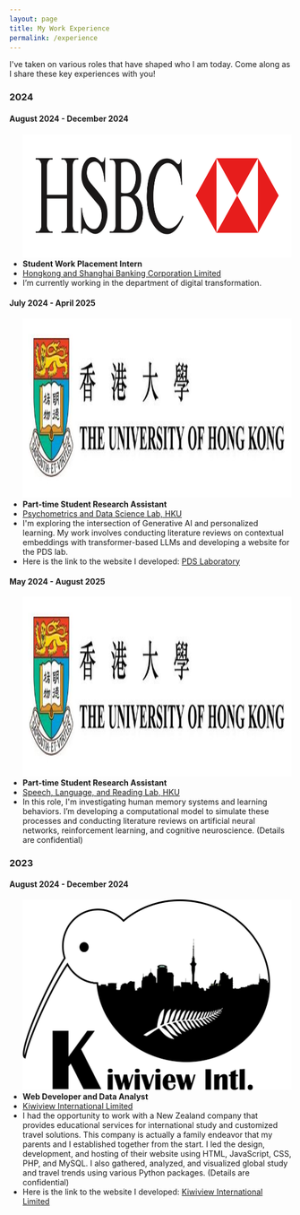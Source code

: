 ```yaml
---
layout: page
title: My Work Experience
permalink: /experience
---
```


<link rel="stylesheet" href="/assets/css/timeline.css">

I've taken on various roles that have shaped who I am today. Come along as I share these key experiences with you!

<div id="timeline">
  <div>
    <section class="year">
      <h3>2024</h3>
      <section>
        <h4>August 2024 - December 2024</h4>
        <ul>
            <div class="image-wrapper">
              <img src="/assets/img/hsbc.png" style="height:5.5vh;">
            </div>
          <li class="title"><b>Student Work Placement Intern</b></li>
          <li><a href="https://www.hsbc.com.hk/">Hongkong and Shanghai Banking Corporation Limited</a></li>
          <li class="description">I’m currently working in the department of digital transformation.</li>
        </ul>
      </section>
      <section>
        <h4>July 2024 - April 2025</h4>
        <ul>
            <div class="image-wrapper">
              <img src="/assets/img/hku.jpeg" style="height:8vh;">
            </div>
          <li class="title"><b>Part-time Student Research Assistant</b></li>
          <li><a href="https://psym-ds.github.io/">Psychometrics and Data Science Lab, HKU</a></li>
          <li class="description">I'm exploring the intersection of Generative AI and personalized learning. My work involves conducting literature reviews on contextual embeddings with transformer-based LLMs and developing a website for the PDS lab.</li>
          <li class="description">Here is the link to the website I developed: <a href="https://psym-ds.github.io/">PDS Laboratory</a></li>
        </ul>
      </section>
      <section>
        <h4>May 2024 - August 2025</h4>
        <ul>
            <div class="image-wrapper">
              <img src="/assets/img/hku.jpeg" style="height:8vh;">
            </div>
          <li class="title"><b>Part-time Student Research Assistant</b></li>
          <li><a href="https://slrlab.edu.hku.hk/">Speech, Language, and Reading Lab, HKU</a></li>
          <li class="description">In this role, I'm investigating human memory systems and learning behaviors. I’m developing a computational model to simulate these processes and conducting literature reviews on artificial neural networks, reinforcement learning, and cognitive neuroscience. (Details are confidential)</li>
        </ul>
      </section>          
    </section>
    <section class="year">
      <h3>2023</h3>
      <section>
        <h4>August 2024 - December 2024</h4>
        <ul>
            <div class="image-wrapper">
              <img src="/assets/img/kiwiview.png" style="height:8.5vh;">
            </div>
          <li class="title"><b>Web Developer and Data Analyst</b></li>
          <li><a href="https://www.kiwiviewintl.co.nz/uk-en/index.php">Kiwiview International Limited</a></li>
          <li class="description">I had the opportunity to work with a New Zealand company that provides educational services for international study and customized travel solutions. This company is actually a family endeavor that my parents and I established together from the start. I led the design, development, and hosting of their website using HTML, JavaScript, CSS, PHP, and MySQL. I also gathered, analyzed, and visualized global study and travel trends using various Python packages. (Details are confidential)</li>
          <li class="description">Here is the link to the website I developed: <a href="https://www.kiwiviewintl.co.nz/uk-en/index.php">Kiwiview International Limited</a></li>
        </ul>
      </section>
    </section>
  </div>
</div>